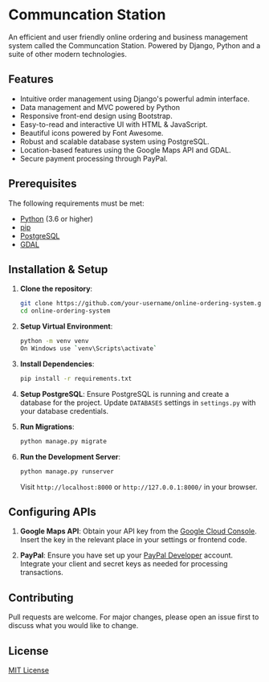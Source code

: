 # Communcation Station

An efficient and user friendly online ordering and business management system called the Communcation Station. Powered by Django, Python and a suite of other modern technologies.

## Features
- Intuitive order management using Django's powerful admin interface.
- Data management and MVC powered by Python
- Responsive front-end design using Bootstrap.
- Easy-to-read and interactive UI with HTML & JavaScript.
- Beautiful icons powered by Font Awesome.
- Robust and scalable database system using PostgreSQL.
- Location-based features using the Google Maps API and GDAL.
- Secure payment processing through PayPal.

## Prerequisites
The following requirements must be met:

- [Python](https://www.python.org/downloads/) (3.6 or higher)
- [pip](https://pip.pypa.io/en/stable/installation/)
- [PostgreSQL](https://www.postgresql.org/download/)
- [GDAL](https://trac.osgeo.org/gdal/wiki/DownloadingGdalBinaries)

## Installation & Setup

1. **Clone the repository**:
    ```bash
    git clone https://github.com/your-username/online-ordering-system.git
    cd online-ordering-system
    ```

2. **Setup Virtual Environment**:
    ```bash
    python -m venv venv
    On Windows use `venv\Scripts\activate`
    ```

3. **Install Dependencies**:
    ```bash
    pip install -r requirements.txt
    ```

4. **Setup PostgreSQL**:
   Ensure PostgreSQL is running and create a database for the project.
   Update `DATABASES` settings in `settings.py` with your database credentials.

5. **Run Migrations**:
    ```bash
    python manage.py migrate
    ```

6. **Run the Development Server**:
    ```bash
    python manage.py runserver
    ```

   Visit `http://localhost:8000` or `http://127.0.0.1:8000/` in your browser.

## Configuring APIs

1. **Google Maps API**:
   Obtain your API key from the [Google Cloud Console](https://console.cloud.google.com/).
   Insert the key in the relevant place in your settings or frontend code.

2. **PayPal**:
   Ensure you have set up your [PayPal Developer](https://developer.paypal.com/) account. Integrate your client and secret keys as needed for processing transactions.

## Contributing

Pull requests are welcome. For major changes, please open an issue first to discuss what you would like to change.

## License

[MIT License](LICENSE)
